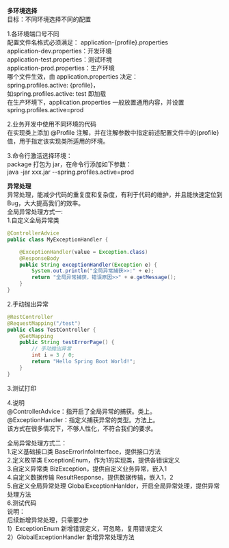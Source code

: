 **多环境选择**   
目标：不同环境选择不同的配置   

1.各环境端口号不同   
配置文件名格式必须满足： application-{profile}.properties   
application-dev.properties：开发环境   
application-test.properties：测试环境   
application-prod.properties：生产环境   
哪个文件生效，由 application.properties 决定：   
spring.profiles.active: {profile}，   
如spring.profiles.active: test 即加载   
在生产环境下，application.properties 一般放置通用内容，并设置 spring.profiles.active=prod

2.业务开发中使用不同环境的代码   
在实现类上添加 @Profile 注解，并在注解参数中指定前述配置文件中的{profile}值，用于指定该实现类所适用的环境。   

3.命令行激活选择环境：   
package 打包为 jar，在命令行添加如下参数：   
java -jar xxx.jar --spring.profiles.active=prod   


**异常处理**   
异常处理，能减少代码的重复度和复杂度，有利于代码的维护，并且能快速定位到 Bug，大大提高我们的效率。   
全局异常处理方式一:   
1.自定义全局异常类
```java
@ControllerAdvice
public class MyExceptionHandler {

    @ExceptionHandler(value = Exception.class)
    @ResponseBody
    public String exceptionHandler(Exception e) {
        System.out.println("全局异常捕获>>:" + e);
        return "全局异常捕获，错误原因>>" + e.getMessage();
    }
}
```   
2.手动抛出异常
```java
@RestController
@RequestMapping("/test")
public class TestController {
    @GetMapping
    public String testErrorPage() {
        // 手动抛出异常
        int i = 3 / 0;
        return "Hello Spring Boot World!";
    }
}
```
3.测试打印   

4.说明   
@ControllerAdvice：指开启了全局异常的捕获。类上。   
@ExceptionHandler：指定义捕获异常的类型。方法上。   
该方式在很多情况下，不够人性化，不符合我们的要求。   
   
全局异常处理方式二：   
1.定义基础接口类 		BaseErrorInfoInterface，提供接口方法   
2.定义枚举类			ExceptionEnum，作为1的实现类，提供各错误定义   
3.自定义异常类		BizException，提供自定义业务异常，嵌入1   
4.自定义数据传输		ResultResponse，提供数据传输，嵌入1，2   
5.自定义全局异常处理	GlobalExceptionHanlder，开启全局异常处理，提供异常处理方法   
6.测试代码   
说明：   
后续新增异常处理，只需要2步   
1）ExceptionEnum 新增错误定义，可忽略，复用错误定义   
2）GlobalExceptionHandler 新增异常处理方法   
